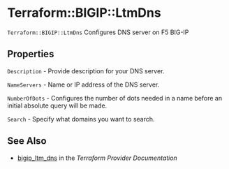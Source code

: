 # Terraform::BIGIP::LtmDns

`Terraform::BIGIP::LtmDns` Configures DNS server on F5 BIG-IP

## Properties

`Description` - Provide description for your DNS server.

`NameServers` - Name or IP address of the DNS server.

`NumberOfDots` - Configures the number of dots needed in a name before an initial absolute query will be made.

`Search` - Specify what domains you want to search.


## See Also

* [bigip_ltm_dns](https://www.terraform.io/docs/providers/bigip/r/ltm_dns.html) in the _Terraform Provider Documentation_
